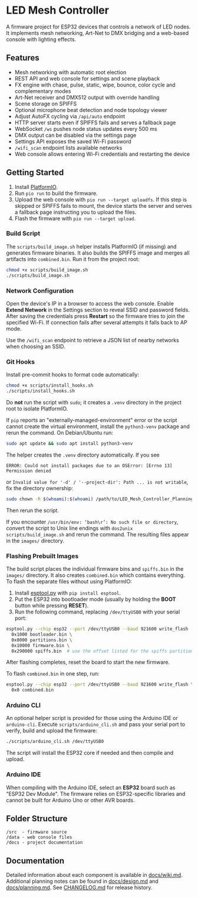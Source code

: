 # LED Mesh Controller

A firmware project for ESP32 devices that controls a network of LED nodes. It implements mesh networking, Art-Net to DMX bridging and a web-based console with lighting effects.

## Features

- Mesh networking with automatic root election
- REST API and web console for settings and scene playback
- FX engine with chase, pulse, static, wipe, bounce, color cycle and complementary modes
- Art-Net receiver and DMX512 output with override handling
- Scene storage on SPIFFS
- Optional microphone beat detection and node topology viewer
- Adjust AutoFX cycling via `/api/auto` endpoint
- HTTP server starts even if SPIFFS fails and serves a fallback page
- WebSocket `/ws` pushes node status updates every 500&nbsp;ms
- DMX output can be disabled via the settings page
- Settings API exposes the saved Wi-Fi password
- `/wifi_scan` endpoint lists available networks
- Web console allows entering Wi-Fi credentials and restarting the device

## Getting Started

1. Install [PlatformIO](https://platformio.org/).
2. Run `pio run` to build the firmware.
3. Upload the web console with `pio run --target uploadfs`.
   If this step is skipped or SPIFFS fails to mount, the device starts the
   server and serves a fallback page instructing you to upload the files.
4. Flash the firmware with `pio run --target upload`.

### Build Script

The `scripts/build_image.sh` helper installs PlatformIO (if missing) and
generates firmware binaries. It also builds the SPIFFS image and merges all
artifacts into `combined.bin`. Run it from the project root:

```bash
chmod +x scripts/build_image.sh
./scripts/build_image.sh
```

### Network Configuration

Open the device's IP in a browser to access the web console. Enable
**Extend Network** in the Settings section to reveal SSID and password
fields. After saving the credentials press **Restart** so the firmware
tries to join the specified Wi-Fi. If connection fails after several
attempts it falls back to AP mode.

Use the `/wifi_scan` endpoint to retrieve a JSON list of nearby networks
when choosing an SSID.

### Git Hooks

Install pre-commit hooks to format code automatically:

```bash
chmod +x scripts/install_hooks.sh
./scripts/install_hooks.sh
```

Do **not** run the script with `sudo`; it creates a `.venv` directory in the
project root to isolate PlatformIO.

If `pip` reports an "externally-managed-environment" error or the script
cannot create the virtual environment, install the `python3-venv` package and
rerun the command. On Debian/Ubuntu run:

```bash
sudo apt update && sudo apt install python3-venv
```

The helper creates the `.venv` directory automatically. If you see

```
ERROR: Could not install packages due to an OSError: [Errno 13] Permission denied
```

or `Invalid value for '-d' / '--project-dir': Path ... is not writable`, fix the
directory ownership:

```bash
sudo chown -R $(whoami):$(whoami) /path/to/LED_Mesh_Controller_Planning
```

Then rerun the script.

If you encounter `/usr/bin/env: ‘bash\r’: No such file or directory`, convert the
script to Unix line endings with `dos2unix scripts/build_image.sh` and rerun the
command. The resulting files appear in the `images/` directory.

### Flashing Prebuilt Images

The build script places the individual firmware bins and `spiffs.bin` in the
`images/` directory. It also creates `combined.bin` which contains everything.
To flash the separate files without using PlatformIO:

1. Install [esptool.py](https://github.com/espressif/esptool) with `pip install esptool`.
2. Put the ESP32 into bootloader mode (usually by holding the **BOOT** button
   while pressing **RESET**).
3. Run the following command, replacing `/dev/ttyUSB0` with your serial port:

```bash
esptool.py --chip esp32 --port /dev/ttyUSB0 --baud 921600 write_flash -z \
  0x1000 bootloader.bin \
  0x8000 partitions.bin \
  0x10000 firmware.bin \
  0x290000 spiffs.bin  # use the offset listed for the spiffs partition
```

After flashing completes, reset the board to start the new firmware.

To flash `combined.bin` in one step, run:

```bash
esptool.py --chip esp32 --port /dev/ttyUSB0 --baud 921600 write_flash \
  0x0 combined.bin
```

### Arduino CLI

An optional helper script is provided for those using the Arduino IDE or
`arduino-cli`. Execute `scripts/arduino_cli.sh` and pass your serial port to
verify, build and upload the firmware:

```bash
./scripts/arduino_cli.sh /dev/ttyUSB0
```

The script will install the ESP32 core if needed and then compile and upload.

### Arduino IDE

When compiling with the Arduino IDE, select an **ESP32** board such as "ESP32 Dev Module". The firmware relies on ESP32-specific libraries and cannot be built for Arduino Uno or other AVR boards.

## Folder Structure

```
/src  - firmware source
/data - web console files
/docs - project documentation
```

## Documentation

Detailed information about each component is available in [docs/wiki.md](docs/wiki.md). Additional planning notes can be found in [docs/design.md](docs/design.md) and [docs/planning.md](docs/planning.md). See [CHANGELOG.md](CHANGELOG.md) for release history.

